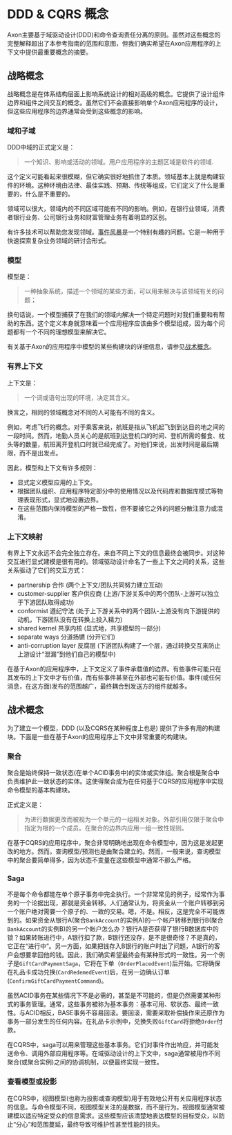 # DDD & CQRS 概念

Axon主要基于域驱动设计(DDD)和命令查询责任分离的原则。虽然对这些概念的完整解释超出了本参考指南的范围和意图，但我们确实希望在Axon应用程序的上下文中提供最重要概念的摘要。

## 战略概念

战略概念是在体系结构层面上影响系统设计的相对高级的概念。它提供了设计组件边界和组件之间交互的概念。虽然它们不会直接影响单个Axon应用程序的设计，但这些应用程序的边界通常会受到这些概念的影响。

### 域和子域

DDD中域的正式定义是：

> 一个知识、影响或活动的领域。用户应用程序的主题区域是软件的领域.

这个定义可能看起来很模糊，但它确实很好地抓住了本质。领域基本上就是构建软件的环境。这种环境由法律、最佳实践、预期、传统等组成，它们定义了什么是重要的，什么是不重要的。

领域可以很大，领域内的不同区域可能有不同的影响。例如，在银行业领域，消费者银行业务、公司银行业务和财富管理业务有着明显的区别。

有许多技术可以帮助您发现领域。[事件风暴](https://www.eventstorming.com/book/)是一个特别有趣的问题。它是一种用于快速探索复杂业务领域的研讨会形式。

### 模型

模型是：

> 一种抽象系统，描述一个领域的某些方面，可以用来解决与该领域有关的问题；

换句话说，一个模型捕获了在我们的领域内解决一个特定问题时对我们重要和有帮助的东西。这个定义本身就意味着一个应用程序应该由多个模型组成，因为每个问题都有一个不同的理想模型来解决它。

有关基于Axon的应用程序中模型的某些构建块的详细信息，请参见[战术概念](ddd-cqrs-concepts.md#tactical-concepts)。
### 有界上下文

上下文是：

> 一个词或语句出现的环境，决定其含义。

换言之，相同的领域概念对不同的人可能有不同的含义。

例如，考虑飞行的概念。对于乘客来说，航班是指从飞机起飞到到达目的地之间的一段时间。然而，地勤人员关心的是航班到达登机口的时间、登机所需的餐食、枕头等的数量，航班离开登机口时就已经完成了。对他们来说，出发时间是最后期限，而不是出发点。

因此，模型和上下文有许多规则：


* 显式定义模型应用的上下文。
* 根据团队组织、应用程序特定部分中的使用情况以及代码库和数据库模式等物理表现形式，显式地设置边界。
* 在这些范围内保持模型的严格一致性，但不要被它之外的问题分散注意力或混淆。

### 上下文映射

有界上下文永远不会完全独立存在。来自不同上下文的信息最终会被同步。对这种交互进行显式建模是很有用的。领域驱动设计命名了一些上下文之间的关系，这些关系驱动了它们的交互方式：

* partnership 合作 \(两个上下文/团队共同努力建立互动\)
* customer-supplier 客户供应商 \(上游/下游关系中的两个团队-上游可以独立于下游团队取得成功\)
* conformist 遵纪守法 \(处于上下游关系中的两个团队-上游没有向下游提供的动机，下游团队没有在转换上投入精力\)
* shared kernel 共享内核 \(显式地，共享模型的一部分\)
* separate ways 分道扬镳 \(分开它们\)
* anti-corruption layer 反腐层 \(下游团队构建了一个层，通过转换交互来防止上游设计“泄漏”到他们自己的模型中\)

在基于Axon的应用程序中，上下文定义了事件承载值的边界。有些事件可能只在其发布的上下文中才有价值，而有些事件甚至在外部也可能有价值。事件\(或任何消息，在这方面\)发布的范围越广，最终耦合到发送方的组件就越多。

## 战术概念

为了建立一个模型，DDD \(以及CQRS在某种程度上也是\) 提供了许多有用的构建块。下面是一些在基于Axon的应用程序上下文中非常重要的构建块。

### 聚合

聚合是始终保持一致状态\(在单个ACID事务中\)的实体或实体组。聚合根是聚合中负责维护此一致状态的实体。这使得聚合成为在任何基于CQRS的应用程序中实现命令模型的基本构建块。

正式定义是：

> 为进行数据更改而被视为一个单元的一组相关对象。外部引用仅限于聚合中指定为根的一个成员。在聚合的边界内应用一组一致性规则。

在基于CQRS的应用程序中，聚合非常明确地出现在命令模型中，因为这是发起更改的地方。然而，查询模型/预测也是由聚合建立的。然而，一般来说，查询模型中的聚合要简单得多，因为状态不变量在这些模型中通常不那么严格。

### Saga

不是每个命令都能在单个原子事务中完全执行。一个非常常见的例子，经常作为事务的一个论据出现，那就是资金转移。人们通常认为，将资金从一个账户转移到另一个账户绝对需要一个原子的、一致的交易。嗯，不是。相反，这是完全不可能做到的。如果资金从银行A(聚合`BankAccount`的实例A)的一个帐户转移到银行B(聚合`BankAccount`的实例B)的另一个帐户怎么办？银行A是否获得了银行B数据库中的锁？如果转账进行中，A银行扣了款，B银行还没存，是不是很奇怪？不是真的，它正在“进行中”。另一方面，如果把钱存入B银行的账户时出了问题，A银行的客户会想要拿回他的钱。因此，我们确实希望最终会有某种形式的一致性。另一个例子是`GiftCardPaymentSaga`，它将在下单（`OrderPlacedEvent`)后开始。它将确保在礼品卡成功兑换(`CardRedemedEvent`)后，在另一边确认订单(`ConfirmGiftCardPaymentCommand`)。

虽然ACID事务在某些情况下不是必需的，甚至是不可能的，但是仍然需要某种形式的事务管理。通常，这些事务被称为基本事务：基本可用、软状态、最终一致性。与ACID相反，BASE事务不容易回滚。要回滚，需要采取补偿操作来还原作为事务一部分发生的任何内容。在礼品卡示例中，兑换失败`GiftCard`将拒绝`Order`付款。

在CQRS中，saga可以用来管理这些基本事务。它们对事件作出响应，并可能发送命令、调用外部应用程序等。在域驱动设计的上下文中，saga通常被用作不同聚合(或聚合实例)之间的协调机制，以便最终实现一致性。
### 查看模型或投影

在CQRS中，视图模型(也称为投影或查询模型)用于有效地公开有关应用程序状态的信息。与命令模型不同，视图模型关注的是数据，而不是行为。视图模型通常被建模以适应特定受众的信息需求。这些模型应该清楚地表达模型的目标受众，以防止“分心”和范围蔓延，最终导致可维护性甚至性能的损失。
